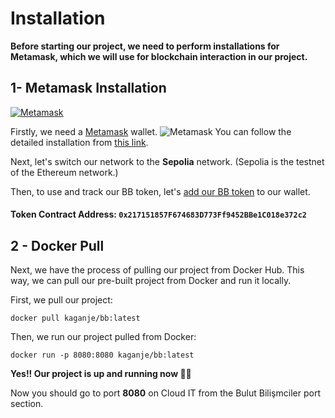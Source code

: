 # Installation

**Before starting our project, we need to perform installations for Metamask, which we will use for blockchain interaction in our project.**

## 1- Metamask Installation
[![Metamask](https://media.giphy.com/media/doXBzUFJRxpaUbuaqz/giphy.gif)]()

Firstly, we need a [Metamask](https://chrome.google.com/webstore/detail/metamask/nkbihfbeogaeaoehlefnkodbefgpgknn?hl=en) wallet. ![Metamask](https://lh3.googleusercontent.com/QW0gZ3yugzXDvTANa5-cc1EpabQ2MGnl6enW11O6kIerEaBQGOhgyUOvhRedndD9io8RJMmJZfIXq1rMxUsFHS2Ttw=s20)
You can follow the detailed installation from [this link](https://chrome.google.com/webstore/detail/metamask/nkbihfbeogaeaoehlefnkodbefgpgknn?hl=en).

Next, let's switch our network to the **Sepolia** network. (Sepolia is the testnet of the Ethereum network.)

Then, to use and track our BB token, let's [add our BB token](https://www.youtube.com/watch?v=2dCsY8dFak8) to our wallet.

#### Token Contract Address: `0x217151857F674683D773Ff9452BBe1C018e372c2`

## 2 - Docker Pull

Next, we have the process of pulling our project from Docker Hub. This way, we can pull our pre-built project from Docker and run it locally.

First, we pull our project:
```
docker pull kaganje/bb:latest
```
Then, we run our project pulled from Docker:
```
docker run -p 8080:8080 kaganje/bb:latest
```
**Yes!! Our project is up and running now 🥳🎉**

Now you should go to port **8080** on Cloud IT from the Bulut Bilişmciler port section.